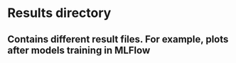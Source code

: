 # Results directory
## Contains different result files. For example, plots after models training in MLFlow
